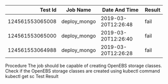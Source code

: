 |    Test Id    |  Job Name  |   Date And Time   |Result |
|--------------:|------------|-------------------|-------|
|124561553065008|deploy_mongo|2019-03-20T12:26:48|fail   |
|124561553065000|deploy_mongo|2019-03-20T12:26:40|fail   |
|124561553064988|deploy_mongo|2019-03-20T12:26:28|fail   |
Procedure
The job should be capable of creating OpenEBS storage classes.
Check if the OpenEBS storage classes are created using kubectl command kubectl get sc
Test Result

